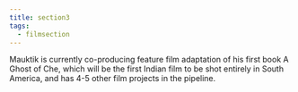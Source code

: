 ```yaml
---
title: section3
tags:
  - filmsection
---
```


Mauktik is currently co-producing feature film adaptation of his first book A Ghost of Che, which will be the first Indian film to be shot entirely in South America, and has 4-5 other film projects in the pipeline.
